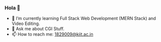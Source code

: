 ### Hola 👋

- 🌱 I’m currently learning Full Stack Web Development (MERN Stack) and Video Editing.
- 💬 Ask me about CGI Stuff.
- 📫 How to reach me: 1829009@kiit.ac.in
